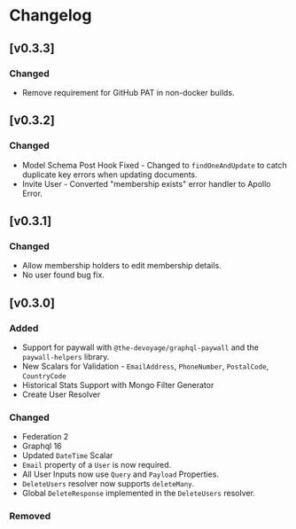 # Changelog

## [v0.3.3]

### Changed

- Remove requirement for GitHub PAT in non-docker builds.

## [v0.3.2]

### Changed

- Model Schema Post Hook Fixed - Changed to `findOneAndUpdate` to catch duplicate key errors when updating documents.
- Invite User - Converted "membership exists" error handler to Apollo Error.

## [v0.3.1]

### Changed 

- Allow membership holders to edit membership details.
- No user found bug fix. 

## [v0.3.0]

### Added
- Support for paywall with `@the-devoyage/graphql-paywall` and the `paywall-helpers` library.
- New Scalars for Validation - `EmailAddress`, `PhoneNumber`, `PostalCode`, `CountryCode`
- Historical Stats Support with Mongo Filter Generator
- Create User Resolver

### Changed
- Federation 2
- Graphql 16
- Updated `DateTime` Scalar
- `Email` property of a `User` is now required.
-  All User Inputs now use `Query` and `Payload` Properties.
- `DeleteUsers` resolver now supports `deleteMany`.
- Global `DeleteResponse` implemented in the `DeleteUsers` resolver.

### Removed


